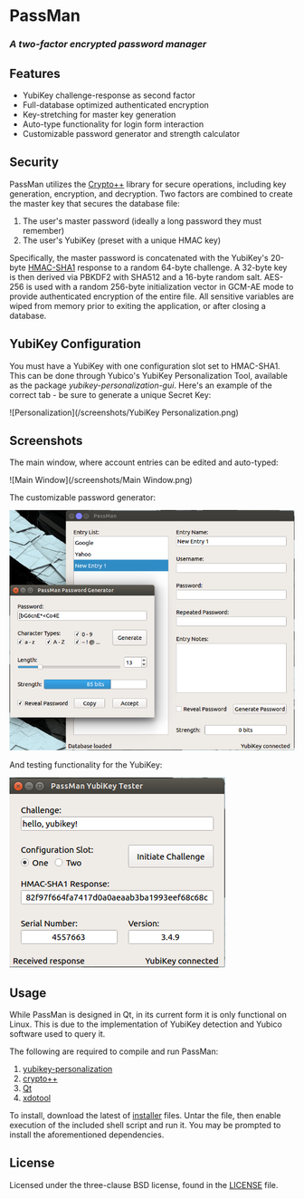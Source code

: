 # PassMan
### *A two-factor encrypted password manager*

## Features
* YubiKey challenge-response as second factor
* Full-database optimized authenticated encryption
* Key-stretching for master key generation
* Auto-type functionality for login form interaction
* Customizable password generator and strength calculator

## Security
PassMan utilizes the [Crypto++](https://www.cryptopp.com/) library for secure operations, including key generation, encryption, and decryption.  Two factors are combined to create the master key that secures the database file:

1. The user's master password (ideally a long password they must remember)
2. The user's YubiKey (preset with a unique HMAC key)

Specifically, the master password is concatenated with the YubiKey's 20-byte [HMAC-SHA1](https://en.wikipedia.org/wiki/Hash-based_message_authentication_code) response to a random 64-byte challenge.  A 32-byte key is then derived via PBKDF2 with SHA512 and a 16-byte random salt.  AES-256 is used with a random 256-byte initialization vector in GCM-AE mode to provide authenticated encryption of the entire file.  All sensitive variables are wiped from memory prior to exiting the application, or after closing a database.

## YubiKey Configuration
You must have a YubiKey with one configuration slot set to HMAC-SHA1.  This can be done through Yubico's YubiKey Personalization Tool, available as the package *yubikey-personalization-gui*.  Here's an example of the correct tab - be sure to generate a unique Secret Key:

![Personalization](/screenshots/YubiKey Personalization.png)

## Screenshots
The main window, where account entries can be edited and auto-typed:

![Main Window](/screenshots/Main Window.png)


The customizable password generator:

![Generator](/screenshots/Generator.png)


And testing functionality for the YubiKey:

![YubiKey](/screenshots/YubiKey.png)

## Usage
While PassMan is designed in Qt, in its current form it is only functional on Linux.  This is due to the implementation of YubiKey detection and Yubico software used to query it.

The following are required to compile and run PassMan:

1. [yubikey-personalization](https://developers.yubico.com/yubikey-personalization/)
2. [crypto++](https://www.cryptopp.com)
3. [Qt](http://doc.qt.io/qt-5/)
4. [xdotool](http://www.semicomplete.com/projects/xdotool)

To install, download the latest of [installer](/install/) files.  Untar the file, then enable execution of the included shell script and run it.  You may be prompted to install the aforementioned dependencies.

## License
Licensed under the three-clause BSD license, found in the [LICENSE](/PassMan/LICENSE) file.
